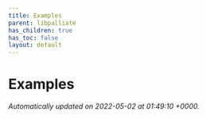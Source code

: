 ```yaml
---
title: Examples
parent: libpalliate
has_children: true
has_toc: false
layout: default
---
```


# Examples








_Automatically updated on 2022-05-02 at 01:49:10 +0000._
